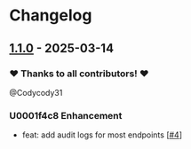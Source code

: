 # Changelog

## [1.1.0](https://github.com/Codycody31/squad-aegis/releases/tag/v1.1.0) - 2025-03-14

### ❤️ Thanks to all contributors! ❤️

@Codycody31

### U0001f4c8 Enhancement

- feat: add audit logs for most endpoints [[#4](https://github.com/Codycody31/squad-aegis/pull/4)]
